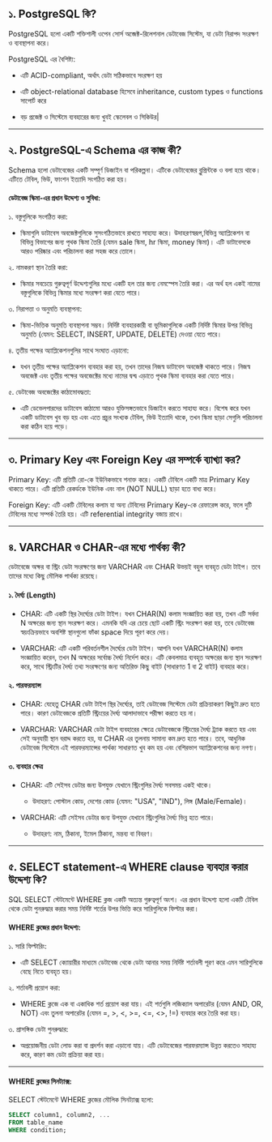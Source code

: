 ## ১. PostgreSQL কি?

PostgreSQL হলো একটি শক্তিশালী ওপেন সোর্স অব্জেক্ট-রিলেশনাল ডেটাবেজ সিস্টেম, যা ডেটা নিরাপদ সংরক্ষণ ও ব্যবস্থাপনা করে।

PostgreSQL এর বৈশিষ্ট্য:

- এটি ACID-compliant, অর্থাৎ ডেটা সঠিকভাবে সংরক্ষণ হয়

- এটি object-relational database হিসেবে inheritance, custom types ও functions সাপোর্ট করে

- বড় প্রজেক্ট ও সিস্টেমে ব্যবহারের জন্য খুবই স্কেলেবল ও সিকিউর|

---

## ২. PostgreSQL-এ Schema এর কাজ কী?

Schema হলো ডেটাবেজের একটি সম্পূর্ণ ডিজাইন বা পরিকল্পনা। এটিকে ডেটাবেজের ব্লুপ্রিন্টকে ও বলা হয়ে থাকে। এটিতে টেবিল, ভিউ, ফাংশন ইত্যাদি সংগঠিত করা হয়।

#### ডেটাবেজ স্কিমা-এর প্রধান উদ্দেশ্য ও সুবিধা:

১. বস্তুগুলিকে সংগঠিত করা:

- স্কিমাগুলি ডাটাবেস অবজেক্টগুলিকে সুসংগঠিতভাবে রাখতে সাহায্য করে। উদাহরণস্বরূপ,বিভিন্ন অ্যাপ্লিকেশন বা বিভিন্ন বিভাগের জন্য পৃথক স্কিমা তৈরি (যেমন sale স্কিমা, hr স্কিমা, money স্কিমা)। এটি ডাটাবেসকে আরও পরিষ্কার এবং পরিচালনা করা সহজ করে তোলে।

২. নামকরণ স্থান তৈরি করা:

- স্কিমার সবচেয়ে গুরুত্বপূর্ণ উদ্দেশ্যগুলির মধ্যে একটি হল তার জন্য নেমস্পেস তৈরি করা। এর অর্থ হল একই নামের বস্তুগুলিকে বিভিন্ন স্কিমার মধ্যে সংরক্ষণ করা যেতে পারে।

৩. নিরাপত্তা ও অনুমতি ব্যবস্থাপনা:

- স্কিমা-ভিত্তিক অনুমতি ব্যবস্থাপনা সম্ভব। নির্দিষ্ট ব্যবহারকারী বা ভূমিকাগুলিকে একটি নির্দিষ্ট স্কিমার উপর বিভিন্ন অনুমতি (যেমন: SELECT, INSERT, UPDATE, DELETE) দেওয়া যেতে পারে।

৪. তৃতীয় পক্ষের অ্যাপ্লিকেশনগুলির সাথে সংঘাত এড়ানো:

- যখন তৃতীয় পক্ষের অ্যাপ্লিকেশন ব্যবহার করা হয়, তখন তাদের নিজস্ব ডাটাবেস অবজেক্ট থাকতে পারে। নিজস্ব অবজেক্ট এবং তৃতীয় পক্ষের অবজেক্টের মধ্যে নামের দ্বন্দ্ব এড়াতে পৃথক স্কিমা ব্যবহার করা যেতে পারে।

৫. ডেটাবেজ অবজেক্টের কাঠামোবদ্ধতা:

- এটি ডেভেলপারদের ডাটাবেস কাঠামো আরও যুক্তিসঙ্গতভাবে ডিজাইন করতে সাহায্য করে। বিশেষ করে যখন একটি ডাটাবেস খুব বড় হয় এবং এতে প্রচুর সংখ্যক টেবিল, ভিউ ইত্যাদি থাকে, তখন স্কিমা ছাড়া সেগুলি পরিচালনা করা কঠিন হয়ে পড়ে।

---

## ৩. Primary Key এবং Foreign Key এর সম্পর্কে ব্যাখ্যা কর?

Primary Key: এটি প্রতিটি রো-কে ইউনিকভাবে শনাক্ত করে। একটি টেবিলে একটি মাত্র Primary Key থাকতে পারে। এটি প্রতিটি রেকর্ডকে ইউনিক এবং নাল (NOT NULL) ছাড়া হতে বাধ্য করে।

Foreign Key: এটি একটি টেবিলের কলাম যা অন্য টেবিলের Primary Key-কে রেফারেন্স করে, ফলে দুটি টেবিলের মধ্যে সম্পর্ক তৈরি হয়। এটি referential integrity বজায় রাখে।

---

## ৪. VARCHAR ও CHAR-এর মধ্যে পার্থক্য কী?

ডেটাবেজে অক্ষর বা স্ট্রিং ডেটা সংরক্ষণের জন্য VARCHAR এবং CHAR উভয়ই বহুল ব্যবহৃত ডেটা টাইপ। তবে তাদের মধ্যে কিছু মৌলিক পার্থক্য রয়েছে।

#### ১. দৈর্ঘ্য (Length)

- CHAR: এটি একটি স্থির দৈর্ঘ্যের ডেটা টাইপ। যখন CHAR(N) কলাম সংজ্ঞায়িত করা হয়, তখন এটি সর্বদা N অক্ষরের জন্য স্থান সংরক্ষণ করে। এমনকি যদি এর চেয়ে ছোট একটি স্ট্রিং সংরক্ষণ করা হয়, তবে ডেটাবেজ স্বয়ংক্রিয়ভাবে অবশিষ্ট স্থানগুলো ফাঁকা space দিয়ে পূরণ করে দেয়।

- VARCHAR: এটি একটি পরিবর্তনশীল দৈর্ঘ্যের ডেটা টাইপ। আপনি যখন VARCHAR(N) কলাম সংজ্ঞায়িত করেন, তখন N অক্ষরের সর্বোচ্চ দৈর্ঘ্য নির্দেশ করে। এটি কেবলমাত্র ব্যবহৃত অক্ষরের জন্য স্থান সংরক্ষণ করে, সাথে স্ট্রিংটির দৈর্ঘ্য তথ্য সংরক্ষণের জন্য অতিরিক্ত কিছু বাইট (সাধারণত 1 বা 2 বাইট) ব্যবহার করে।

#### ২. পারফরম্যান্স

- CHAR: যেহেতু CHAR ডেটা টাইপ স্থির দৈর্ঘ্যের, তাই ডেটাবেজ সিস্টেমে ডেটা প্রক্রিয়াকরণ কিছুটা দ্রুত হতে পারে। কারণ ডেটাবেজকে প্রতিটি স্ট্রিংয়ের দৈর্ঘ্য আলাদাভাবে পরীক্ষা করতে হয় না।

- VARCHAR: VARCHAR ডেটা টাইপ ব্যবহারের ক্ষেত্রে ডেটাবেজকে স্ট্রিংয়ের দৈর্ঘ্য ট্র্যাক করতে হয় এবং সেই অনুযায়ী স্থান বরাদ্দ করতে হয়, যা CHAR এর তুলনায় সামান্য কম দ্রুত হতে পারে। তবে, আধুনিক ডেটাবেজ সিস্টেমে এই পারফরম্যান্সের পার্থক্য সাধারণত খুব কম হয় এবং বেশিরভাগ অ্যাপ্লিকেশনের জন্য নগণ্য।

#### ৩. ব্যবহার ক্ষেত্র

- CHAR: এটি সেইসব ডেটার জন্য উপযুক্ত যেখানে স্ট্রিংগুলির দৈর্ঘ্য সবসময় একই থাকে।

  - উদাহরণ: পোস্টাল কোড, দেশের কোড (যেমন: "USA", "IND"), লিঙ্গ (Male/Female)।

- VARCHAR: এটি সেইসব ডেটার জন্য উপযুক্ত যেখানে স্ট্রিংগুলির দৈর্ঘ্য ভিন্ন হতে পারে।
  - উদাহরণ: নাম, ঠিকানা, ইমেল ঠিকানা, মন্তব্য বা বিবরণ।

---

## ৫. SELECT statement-এ WHERE clause ব্যবহার করার উদ্দেশ্য কি?

SQL SELECT স্টেটমেন্টে WHERE ক্লজ একটি অত্যন্ত গুরুত্বপূর্ণ অংশ। এর প্রধান উদ্দেশ্য হলো একটি টেবিল থেকে ডেটা পুনরুদ্ধার করার সময় নির্দিষ্ট শর্তের উপর ভিত্তি করে সারিগুলিকে ফিল্টার করা।

#### WHERE ক্লজের প্রধান উদ্দেশ্য:

১. সারি ফিল্টারিং:

- এটি SELECT ক্যোয়ারীর মাধ্যমে ডেটাবেজ থেকে ডেটা আনার সময় নির্দিষ্ট শর্তাবলী পূরণ করে এমন সারিগুলিকে বেছে নিতে ব্যবহৃত হয়।

২. শর্তাবলী প্রয়োগ করা:

- WHERE ক্লজে এক বা একাধিক শর্ত প্রয়োগ করা যায়। এই শর্তগুলি লজিক্যাল অপারেটর (যেমন AND, OR, NOT) এবং তুলনা অপারেটর (যেমন =, >, <, >=, <=, <>, !=) ব্যবহার করে তৈরি করা হয়।

৩. প্রাসঙ্গিক ডেটা পুনরুদ্ধার:

- অপ্রয়োজনীয় ডেটা লোড করা বা প্রদর্শন করা এড়ানো যায়। এটি ডেটাবেজের পারফরম্যান্স উন্নত করতেও সাহায্য করে, কারণ কম ডেটা প্রক্রিয়া করা হয়।

---

#### WHERE ক্লজের সিনট্যাক্স:

SELECT স্টেটমেন্টে WHERE ক্লজের মৌলিক সিনট্যাক্স হলো:

```sql
SELECT column1, column2, ...
FROM table_name
WHERE condition;
```

